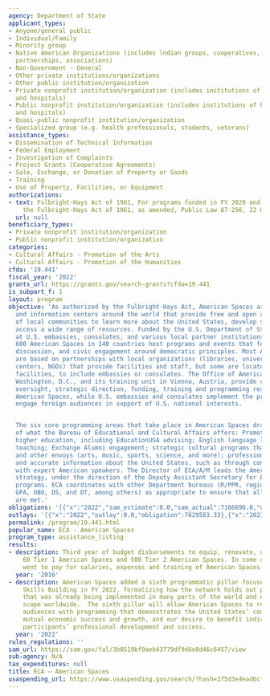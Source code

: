 ```yaml
---
agency: Department of State
applicant_types:
- Anyone/general public
- Individual/Family
- Minority group
- Native American Organizations (includes lndian groups, cooperatives, corporations,
  partnerships, associations)
- Non-Government - General
- Other private institutions/organizations
- Other public institution/organization
- Private nonprofit institution/organization (includes institutions of higher education
  and hospitals)
- Public nonprofit institution/organization (includes institutions of higher education
  and hospitals)
- Quasi-public nonprofit institution/organization
- Specialized group (e.g. health professionals, students, veterans)
assistance_types:
- Dissemination of Technical Information
- Federal Employment
- Investigation of Complaints
- Project Grants (Cooperative Agreements)
- Sale, Exchange, or Donation of Property or Goods
- Training
- Use of Property, Facilities, or Equipment
authorizations:
- text: Fulbright-Hays Act of 1961, For programs funded in FY 2020 and going forward,
    the Fulbright-Hays Act of 1961, as amended, Public Law 87-256, 22 US Code 2451.
  url: null
beneficiary_types:
- Private nonprofit institution/organization
- Public nonprofit institution/organization
categories:
- Cultural Affairs - Promotion of the Arts
- Cultural Affairs - Promotion of the Humanities
cfda: '19.441'
fiscal_year: '2022'
grants_url: https://grants.gov/search-grants?cfda=19.441
is_subpart_f: 1
layout: program
objective: 'As authorized by the Fulbright-Hays Act, American Spaces are cultural
  and information centers around the world that provide free and open access for members
  of local communities to learn more about the United States, develop skills, and
  access a wide range of resources. Funded by the U.S. Department of State and hosted
  at U.S. embassies, consulates, and various local partner institutions, approximately
  600 American Spaces in 140 countries host programs and events that foster learning,
  discussion, and civic engagement around democratic principles. Most American Spaces
  are based on partnerships with local organizations (libraries, universities, binational
  centers, NGOs) that provide facilities and staff, but some are located in U.S. government-owned
  facilities, to include embassies or consulates. The Office of American Spaces in
  Washington, D.C., and its training unit in Vienna, Austria, provide centralized
  oversight, strategic direction, funding, training and programming resources to all
  American Spaces, while U.S. embassies and consulates implement the programming to
  engage foreign audiences in support of U.S. national interests.


  The six core programming areas that take place in American Spaces draw on the breadth
  of what the Bureau of Educational and Cultural Affairs offers: Promotion of U.S.
  higher education, including EducationUSA advising; English language learning and
  teaching; Exchange Alumni engagement; strategic cultural programs that utilize ECA’s
  and other envoys (arts, music, sports, science, and more); professional skills building;
  and accurate information about the United States, such as through connecting audiences
  with expert American speakers. The Director of ECA/A/M leads the American Spaces
  strategy, under the direction of the Deputy Assistant Secretary for ECA Academic
  programs. ECA coordinates with other Department bureaus (R/PPR, regional PD offices,
  GPA, OBO, DS, and DT, among others) as appropriate to ensure that all interests
  are met.'
obligations: '[{"x":"2022","sam_estimate":0.0,"sam_actual":7166696.0,"usa_spending_actual":7883566.63},{"x":"2023","sam_estimate":0.0,"sam_actual":8546591.0,"usa_spending_actual":9800362.99},{"x":"2024","sam_estimate":8546591.0,"sam_actual":0.0,"usa_spending_actual":3811042.04}]'
outlays: '[{"x":"2022","outlay":0.0,"obligation":7629583.33},{"x":"2023","outlay":302428.49,"obligation":10094146.08},{"x":"2024","outlay":7454.5,"obligation":3675381.38}]'
permalink: /program/19.441.html
popular_name: ECA - American Spaces
program_type: assistance_listing
results:
- description: Third year of budget disbursements to equip, renovate, upgrade, modernize
    60 Tier 1 American Spaces and 500 Tier 2 American Spaces. In some cases funds
    went to pay for salaries, expenses and training of American Spaces staff.
  year: '2016'
- description: American Spaces added a sixth programmatic pillar focused on Professional
    Skills Building in FY 2022, formalizing how the network holds out programming
    that was already being implemented in many parts of the world and expanding its
    scope worldwide.  The sixth pillar will allow American Spaces to reach new priority
    audiences with programming that demonstrates the United States’ commitment to
    mutual economic success and growth, and our desire to benefit individual program
    participants’ professional development and success.
  year: '2022'
rules_regulations: ''
sam_url: https://sam.gov/fal/3b0519bf9aeb43779df9d6e8d46c6457/view
sub-agency: N/A
tax_expenditures: null
title: ECA – American Spaces
usaspending_url: https://www.usaspending.gov/search/?hash=3f5d3e4ead6cfe58392e4924ccb85f0e
---
```


